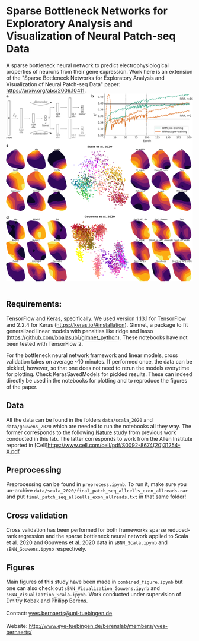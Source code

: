 # Sparse Bottleneck Networks for Exploratory Analysis and Visualization of Neural Patch-seq Data
A sparse bottleneck neural network to predict electrophysiological properties of neurons from their gene expression.
Work here is an extension of the "Sparse Bottleneck Networks for Exploratory Analysis and Visualization of Neural Patch-seq Data" paper: https://arxiv.org/abs/2006.10411.
![sBNN latent space visualisation](./figures/combined_figure.png)
<br><br>
## Requirements:

TensorFlow and Keras, specifically. We used version 1.13.1 for TensorFlow and 2.2.4 for Keras (https://keras.io/#installation).
Glmnet, a package to fit generalized linear models with penalties like ridge and lasso (https://github.com/bbalasub1/glmnet_python). These notebooks have not been tested with TensorFlow 2.

For the bottleneck neural network framework and linear models, cross validation takes on average ~10 minutes. If performed once, the data can be pickled, however, so that one does not need to rerun the models everytime for plotting. Check KerasSavedModels for pickled results. These can indeed directly be used in the notebooks for plotting and to reproduce the figures of the paper.


## Data
All the data can be found in the folders `data/scala_2020` and `data/gouwens_2020` which are needed to run the notebooks all they way. The former corresponds to the following [Nature](https://www.nature.com/articles/s41586-020-2907-3) study from previous work conducted in this lab. The latter corresponds to work from the Allen Institute reported in [Cell]https://www.cell.com/cell/pdf/S0092-8674(20)31254-X.pdf

## Preprocessing
Preprocessing can be found in `preprocess.ipynb`. To run it, make sure you un-archive `data/scala_2020/final_patch_seq_allcells_exon_allreads.rar` and put `final_patch_seq_allcells_exon_allreads.txt` in that same folder!

## Cross validation
Cross validation has been performed for both frameworks sparse reduced-rank regression and the sparse bottleneck neural network applied to Scala et al. 2020 and Gouwens et al. 2020 data in `sBNN_Scala.ipynb` and `sBNN_Gouwens.ipynb` respectively.

## Figures
Main figures of this study have been made in `combined_figure.ipynb` but one can also check out `sBNN_Visualization_Gouwens.ipynb` and `sBNN_Visualization_Scala.ipynb`. 
Work conducted under supervision of Dmitry Kobak and Philipp Berens.
<br><br>
Contact: yves.bernaerts@uni-tuebingen.de
<br><br>
Website: http://www.eye-tuebingen.de/berenslab/members/yves-bernaerts/
